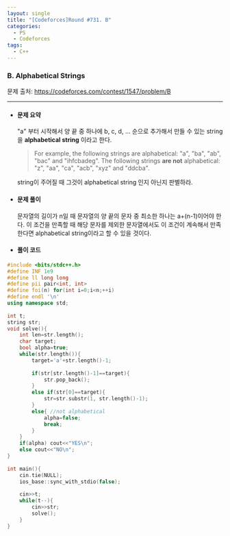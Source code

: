 ```yaml
---
layout: single
title: "[Codeforces]Round #731. B"
categories:
  - PS
  - Codeforces
tags:
  - C++
---
```




### B. Alphabetical Strings

문제 출처: <https://codeforces.com/contest/1547/problem/B>

---




* #### **문제 요약**

  "a" 부터 시작해서 양 끝 중 하나에 b, c, d, ... 순으로 추가해서 만들 수 있는 string을 **alphabetical string** 이라고 한다.
  
  > For example, the following strings are alphabetical: "a", "ba", "ab", "bac" and "ihfcbadeg". The following strings **are not** alphabetical: "z", "aa", "ca", "acb", "xyz" and "ddcba".
  
  string이 주어질 때 그것이 alphabetical string 인지 아닌지 판별하라.
  
    
  
* #### **문제 풀이** 

  문자열의 길이가 n일 때 문자열의 양 끝의 문자 중 최소한 하나는 a+(n-1)이어야 한다. 이 조건을 만족할 때 해당 문자를 제외한 문자열에서도 이 조건이 계속해서 만족한다면 alphabetical string이라고 할 수 있을 것이다. 

    

  

* #### **풀이 코드**

```c++
#include <bits/stdc++.h>
#define INF 1e9
#define ll long long
#define pii pair<int, int> 
#define foi(n) for(int i=0;i<n;++i)
#define endl '\n'
using namespace std;
 
int t;
string str;
void solve(){
    int len=str.length();
    char target;
    bool alpha=true;
    while(str.length()){
        target='a'+str.length()-1;
 
        if(str[str.length()-1]==target){
            str.pop_back();
        }
        else if(str[0]==target){
            str=str.substr(1, str.length()-1);
        }
        else{ //not alphabetical
            alpha=false;
            break;
        }
    }
    if(alpha) cout<<"YES\n";
    else cout<<"NO\n";
}
 
int main(){
    cin.tie(NULL);
    ios_base::sync_with_stdio(false);
 
    cin>>t;
    while(t--){
        cin>>str;
        solve();
    }
}
```

